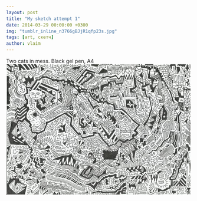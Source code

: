 ```yaml
---
layout: post
title: "My sketch attempt 1"
date: 2014-03-29 00:00:00 +0300
img: "tumblr_inline_n3766gBJjR1qfp23s.jpg"
tags: [art, скетч]
author: vlaim
---
```


Two cats in mess. Black gel pen, A4 ![](/assets/img/tumblr_inline_n3766gBJjR1qfp23s.jpg)